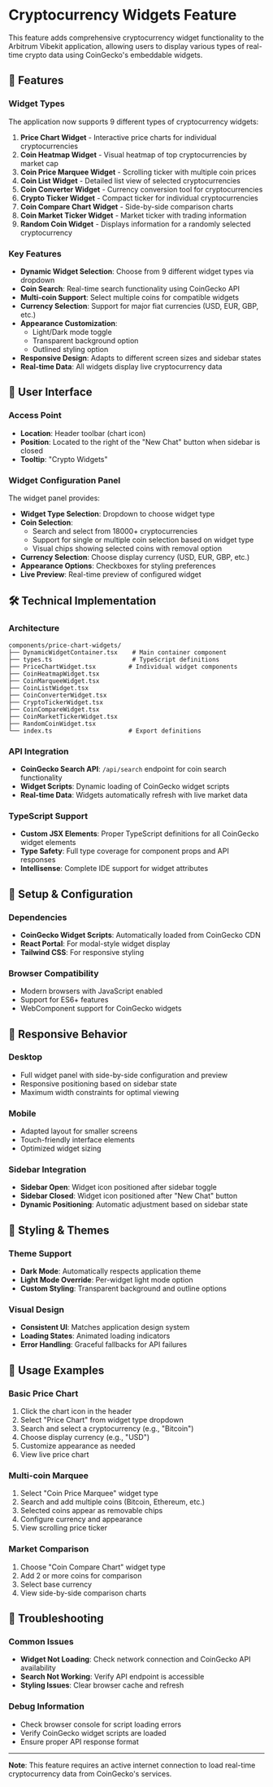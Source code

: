 # Cryptocurrency Widgets Feature

This feature adds comprehensive cryptocurrency widget functionality to the Arbitrum Vibekit application, allowing users to display various types of real-time crypto data using CoinGecko's embeddable widgets.

## 🚀 Features

### Widget Types
The application now supports 9 different types of cryptocurrency widgets:

1. **Price Chart Widget** - Interactive price charts for individual cryptocurrencies
2. **Coin Heatmap Widget** - Visual heatmap of top cryptocurrencies by market cap
3. **Coin Price Marquee Widget** - Scrolling ticker with multiple coin prices
4. **Coin List Widget** - Detailed list view of selected cryptocurrencies
5. **Coin Converter Widget** - Currency conversion tool for cryptocurrencies
6. **Crypto Ticker Widget** - Compact ticker for individual cryptocurrencies
7. **Coin Compare Chart Widget** - Side-by-side comparison charts
8. **Coin Market Ticker Widget** - Market ticker with trading information
9. **Random Coin Widget** - Displays information for a randomly selected cryptocurrency

### Key Features
- **Dynamic Widget Selection**: Choose from 9 different widget types via dropdown
- **Coin Search**: Real-time search functionality using CoinGecko API
- **Multi-coin Support**: Select multiple coins for compatible widgets
- **Currency Selection**: Support for major fiat currencies (USD, EUR, GBP, etc.)
- **Appearance Customization**: 
  - Light/Dark mode toggle
  - Transparent background option
  - Outlined styling option
- **Responsive Design**: Adapts to different screen sizes and sidebar states
- **Real-time Data**: All widgets display live cryptocurrency data

## 🎯 User Interface

### Access Point
- **Location**: Header toolbar (chart icon)
- **Position**: Located to the right of the "New Chat" button when sidebar is closed
- **Tooltip**: "Crypto Widgets"

### Widget Configuration Panel
The widget panel provides:
- **Widget Type Selection**: Dropdown to choose widget type
- **Coin Selection**: 
  - Search and select from 18000+ cryptocurrencies
  - Support for single or multiple coin selection based on widget type
  - Visual chips showing selected coins with removal option
- **Currency Selection**: Choose display currency (USD, EUR, GBP, etc.)
- **Appearance Options**: Checkboxes for styling preferences
- **Live Preview**: Real-time preview of configured widget

## 🛠️ Technical Implementation

### Architecture
```
components/price-chart-widgets/
├── DynamicWidgetContainer.tsx    # Main container component
├── types.ts                      # TypeScript definitions
├── PriceChartWidget.tsx         # Individual widget components
├── CoinHeatmapWidget.tsx
├── CoinMarqueeWidget.tsx
├── CoinListWidget.tsx
├── CoinConverterWidget.tsx
├── CryptoTickerWidget.tsx
├── CoinCompareWidget.tsx
├── CoinMarketTickerWidget.tsx
├── RandomCoinWidget.tsx
└── index.ts                     # Export definitions
```

### API Integration
- **CoinGecko Search API**: `/api/search` endpoint for coin search functionality
- **Widget Scripts**: Dynamic loading of CoinGecko widget scripts
- **Real-time Data**: Widgets automatically refresh with live market data

### TypeScript Support
- **Custom JSX Elements**: Proper TypeScript definitions for all CoinGecko widget elements
- **Type Safety**: Full type coverage for component props and API responses
- **Intellisense**: Complete IDE support for widget attributes

## 🔧 Setup & Configuration


### Dependencies
- **CoinGecko Widget Scripts**: Automatically loaded from CoinGecko CDN
- **React Portal**: For modal-style widget display
- **Tailwind CSS**: For responsive styling

### Browser Compatibility
- Modern browsers with JavaScript enabled
- Support for ES6+ features
- WebComponent support for CoinGecko widgets

## 📱 Responsive Behavior

### Desktop
- Full widget panel with side-by-side configuration and preview
- Responsive positioning based on sidebar state
- Maximum width constraints for optimal viewing

### Mobile
- Adapted layout for smaller screens
- Touch-friendly interface elements
- Optimized widget sizing

### Sidebar Integration
- **Sidebar Open**: Widget icon positioned after sidebar toggle
- **Sidebar Closed**: Widget icon positioned after "New Chat" button
- **Dynamic Positioning**: Automatic adjustment based on sidebar state

## 🎨 Styling & Themes

### Theme Support
- **Dark Mode**: Automatically respects application theme
- **Light Mode Override**: Per-widget light mode option
- **Custom Styling**: Transparent background and outline options

### Visual Design
- **Consistent UI**: Matches application design system
- **Loading States**: Animated loading indicators
- **Error Handling**: Graceful fallbacks for API failures

## 🚦 Usage Examples

### Basic Price Chart
1. Click the chart icon in the header
2. Select "Price Chart" from widget type dropdown
3. Search and select a cryptocurrency (e.g., "Bitcoin")
4. Choose display currency (e.g., "USD")
5. Customize appearance as needed
6. View live price chart

### Multi-coin Marquee
1. Select "Coin Price Marquee" widget type
2. Search and add multiple coins (Bitcoin, Ethereum, etc.)
3. Selected coins appear as removable chips
4. Configure currency and appearance
5. View scrolling price ticker

### Market Comparison
1. Choose "Coin Compare Chart" widget type
2. Add 2 or more coins for comparison
3. Select base currency
4. View side-by-side comparison charts

## 🐛 Troubleshooting

### Common Issues
- **Widget Not Loading**: Check network connection and CoinGecko API availability
- **Search Not Working**: Verify API endpoint is accessible
- **Styling Issues**: Clear browser cache and refresh

### Debug Information
- Check browser console for script loading errors
- Verify CoinGecko widget scripts are loaded
- Ensure proper API response format

---

**Note**: This feature requires an active internet connection to load real-time cryptocurrency data from CoinGecko's services.
